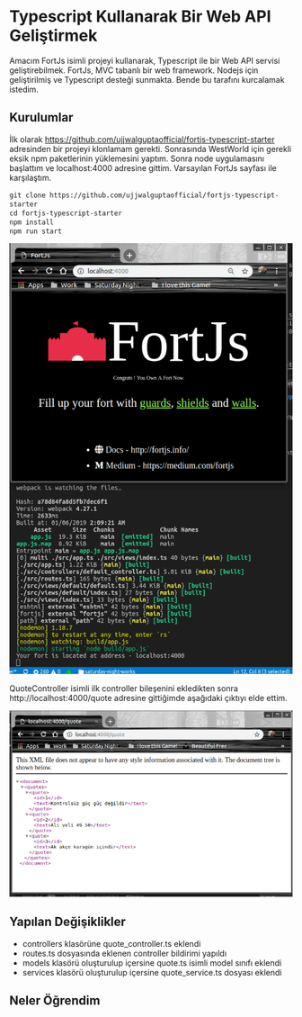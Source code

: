 # Typescript Kullanarak Bir Web API Geliştirmek

Amacım FortJs isimli projeyi kullanarak, Typescript ile bir Web API servisi geliştirebilmek. FortJs, MVC tabanlı bir web framework. Nodejs için geliştirilmiş ve Typescript desteği sunmakta. Bende bu tarafını kurcalamak istedim.

## Kurulumlar

İlk olarak https://github.com/ujjwalguptaofficial/fortjs-typescript-starter adresinden bir projeyi klonlamam gerekti. Sonrasında WestWorld için gerekli eksik npm paketlerinin yüklemesini yaptım. Sonra node uygulamasını başlattım ve localhost:4000 adresine gittim. Varsayılan FortJs sayfası ile karşılaştım.

```
git clone https://github.com/ujjwalguptaofficial/fortjs-typescript-starter
cd fortjs-typescript-starter
npm install
npm run start
```

![cover_1.png](cover_1.png)

QuoteController isimli ilk controller bileşenini ekledikten sonra http://localhost:4000/quote adresine gittiğimde aşağıdaki çıktıyı elde ettim.

![cover_2.png](cover_2.png)

## Yapılan Değişiklikler

- controllers klasörüne quote_controller.ts eklendi
- routes.ts dosyasında eklenen controller bildirimi yapıldı
- models klasörü oluşturulup içersine quote.ts isimli model sınıfı eklendi
- services klasörü oluşturulup içersine quote_service.ts dosyası eklendi

## Neler Öğrendim